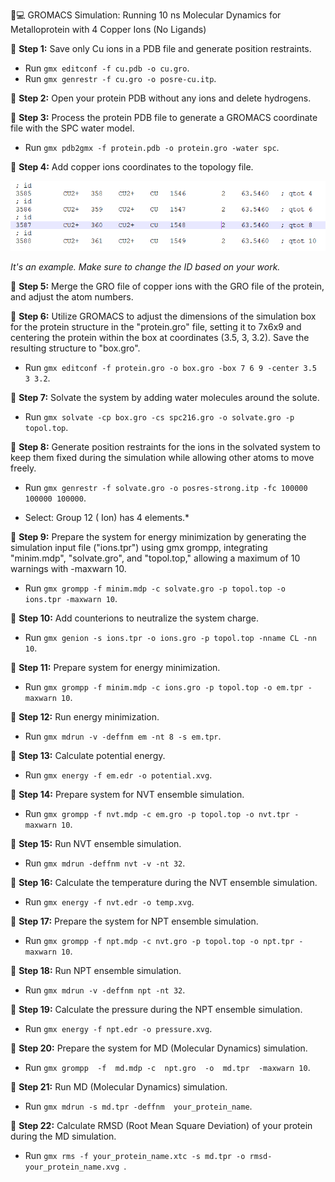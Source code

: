 🔬💻 GROMACS Simulation: Running 10 ns Molecular Dynamics for Metalloprotein with 4 Copper Ions (No Ligands)

🔧 **Step 1:** Save only Cu ions in a PDB file and generate position restraints.

- Run `gmx editconf -f cu.pdb -o cu.gro`.
- Run `gmx genrestr -f cu.gro -o posre-cu.itp`.

🔧 **Step 2:** Open your protein PDB without any ions and delete hydrogens.

🔧 **Step 3:** Process the protein PDB file to generate a GROMACS coordinate file with the SPC water model.

 - Run `gmx pdb2gmx -f protein.pdb -o protein.gro -water spc`.

🔧 **Step 4:** Add copper ions coordinates to the topology file.

![Cooper Ions Coordinate Topology File](cooperions_coordinate_topology_file.jpg)

*It's an example. Make sure to change the ID based on your work.*
 
🔧 **Step 5:**  Merge the GRO file of copper ions with the GRO file of the protein, and adjust the atom numbers.

🔧 **Step 6:** Utilize GROMACS to adjust the dimensions of the simulation box for the protein structure in the "protein.gro" file, setting it to 7x6x9 and 
    centering the protein within the box at coordinates (3.5, 3, 3.2). Save the resulting structure to "box.gro".
  - Run `gmx editconf -f protein.gro -o box.gro -box 7 6 9 -center 3.5 3 3.2`.

🔧 **Step 7:**  Solvate the system by adding water molecules around the solute.
  - Run `gmx solvate -cp box.gro -cs spc216.gro -o solvate.gro -p topol.top`.
    
🔧  **Step 8:** Generate position restraints for the ions in the solvated system to keep them fixed during the simulation while allowing other atoms to move 
  freely.
   - Run `gmx genrestr -f solvate.gro -o posres-strong.itp -fc 100000 100000 100000`.
* Select: Group    12 (            Ion) has     4 elements.*

 🔧  **Step 9:** Prepare the system for energy minimization by generating the simulation input file ("ions.tpr") using gmx grompp, integrating "minim.mdp", 
 "solvate.gro", and "topol.top," allowing a maximum of 10 warnings with -maxwarn 10.
   - Run `gmx grompp -f minim.mdp -c solvate.gro -p topol.top -o ions.tpr -maxwarn 10`.

 🔧  **Step 10:** Add counterions to neutralize the system charge.
   - Run `gmx genion -s ions.tpr -o ions.gro -p topol.top -nname CL -nn 10`.

  🔧  **Step 11:** Prepare system for energy minimization.
   - Run `gmx grompp -f minim.mdp -c ions.gro -p topol.top -o em.tpr -maxwarn 10`.

  🔧  **Step 12:**  Run energy minimization.
   - Run `gmx mdrun -v -deffnm em -nt 8 -s em.tpr`.

  🔧  **Step 13:**  Calculate potential energy.
   - Run `gmx energy -f em.edr -o potential.xvg`.

   🔧  **Step 14:** Prepare system for NVT ensemble simulation.
   - Run `gmx grompp -f nvt.mdp -c em.gro -p topol.top -o nvt.tpr -maxwarn 10`.

   🔧  **Step 15:** Run NVT ensemble simulation.
   - Run `gmx mdrun -deffnm nvt -v -nt 32`.

   🔧  **Step 16:** Calculate the temperature during the NVT ensemble simulation.
   - Run `gmx energy -f nvt.edr -o temp.xvg`.

   🔧  **Step 17:** Prepare the system for NPT ensemble simulation.
   - Run `gmx grompp -f npt.mdp -c nvt.gro -p topol.top -o npt.tpr -maxwarn 10`.

   🔧  **Step 18:**  Run NPT ensemble simulation.
   - Run `gmx mdrun -v -deffnm npt -nt 32`.

   🔧  **Step 19:**  Calculate the pressure during the NPT ensemble simulation.
   - Run `gmx energy -f npt.edr -o pressure.xvg`.

   🔧  **Step 20:**  Prepare the system for MD (Molecular Dynamics) simulation.
   - Run `gmx grompp  -f  md.mdp -c  npt.gro  -o  md.tpr  -maxwarn 10`.

   🔧  **Step 21:** Run MD (Molecular Dynamics) simulation.
   - Run `gmx mdrun -s md.tpr -deffnm  your_protein_name`.

   🔧  **Step 22:** Calculate RMSD (Root Mean Square Deviation) of your protein during the MD simulation.
   - Run `gmx rms -f your_protein_name.xtc -s md.tpr -o rmsd-your_protein_name.xvg `.
     
    
   
 
 

     
     

  
  
  









